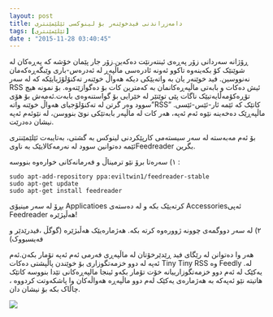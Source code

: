 ```yaml
---
layout: post
title: دامەزراندنی فیدخوێنەر بۆ لینوکسی ئێلێمێنتری
tags: [ئێلێمێنتری]
date : "2015-11-28 03:40:45"
---
```


ڕۆژانە سەردانی زۆر پەڕەی ئینتەرنێت دەکەین.زۆر جار پێمان خۆشە کە پەڕەکان لە شوێنێک کۆ بکەینەوە تاکوو ئەونە ئادرەسی ماڵپەڕ لە ئەدرەس-باری وێبگەڕەکەمان نەنووسین. فید خوێنەر یان بە واتەیێکی دیکە هەواڵ خوێنەر تەکنۆلۆژیایێکە کە لە سەر RSS ئیش دەکات و بابەتی ماڵپەڕەکانمان بە کەمترین کات بۆ دەگوازێتەوە. بۆ نمونە هیچ تۆڕەکۆمەڵایەتیێک ناگات پێی توێتێر لە خێرایی بۆ گواستنەوەی بابەت.ئەمەش بۆ هۆی سوود وەر گرتن لە تەکنۆلۆجیای هەواڵ خوێنە واتە”RSS” .کاتێک کە ئێمە ئار-ئێس-ئێسی ماڵپەڕێک دەخەینە نێوە ئەم ئەپە، هەر کات لە ماڵپەر بابەتێکی نوێ بنووسن، لە نێوئەم ئەپە نیشان دەدرێت.

بۆ ئەم مەبەستە لە سەر سیستەمی کارپێکردنی لینوکس بە گشتی، بەتایبەت ئێلێمێنتری ئێمە دەتوانین سوود لە نەرمەکالایێک بە ناویFeedreader بگرین.

١) سەرەتا برۆ نێو ترمیناڵ و فەرمانەکانی خوارەوە بنووسە :

```shell
sudo apt-add-repository ppa:eviltwin1/feedreader-stable
sudo apt-get update
sudo apt-get install feedreader
```

بڕۆ لە سەر مینیۆی Applicatioes کرتەیێک بکە و لە دەستەی Accessoriesئەپی Feedreader هەڵپژێرە!

٢) لە سەر دووگمەی چوونە ژوورەوە کرتە بکە. هەژمارەیێک هەڵبژێرە (گوگڵ ،فیدرێدێر و فەیسبووک)

هەر وا دەتوانن لە رێگای فید ڕێدێرخۆتان لە ماڵپەڕی فەرمی ئەم ئەپە تۆمار بکەن.ئەم ئەپە لە دوو خزمەتگوزاری بۆ خوێندن پاڵپشتی دەکات Tiny Tiny RSS وە Feedly .لە یەکێک لە ئەم دوو خزمەتگوزارییانە خۆت تۆمار بکەو ئینجا مالپەڕەکانی تێدا بنووسە کاتێک هاتیتە نێو ئەپەکە بە هەژمارەی یەکێک لەم دوو ماڵپەڕە هەواڵەکان وا پاشکەوتت کردووە ، چاڵاک بکە بۆ نیشان دان.

 ![](/gnulinux/images/000011.png)